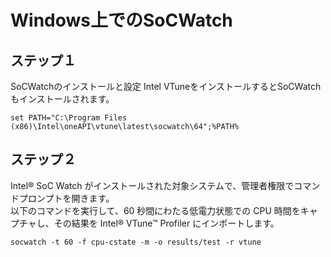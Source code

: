 # Windows上でのSoCWatch 
## ステップ１
SoCWatchのインストールと設定
Intel VTuneをインストールするとSoCWatchもインストールされます。
```
set PATH="C:\Program Files (x86)\Intel\oneAPI\vtune\latest\socwatch\64";%PATH%
```

## ステップ２
Intel® SoC Watch がインストールされた対象システムで、管理者権限でコマンドプロンプトを開きます。  
以下のコマンドを実行して、60 秒間にわたる低電力状態での CPU 時間をキャプチャし、その結果を Intel® VTune™ Profiler にインポートします。  

```
socwatch -t 60 -f cpu-cstate -m -o results/test -r vtune
```

